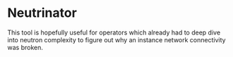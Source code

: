 # Neutrinator

This tool is hopefully useful for operators which already had to deep
dive into neutron complexity to figure out why an instance network
connectivity was broken.

